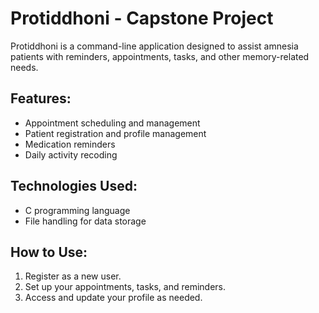 # Protiddhoni - Capstone Project

Protiddhoni is a command-line application designed to assist amnesia patients with reminders, appointments, tasks, and other memory-related needs.

## Features:
- Appointment scheduling and management
- Patient registration and profile management
- Medication reminders
- Daily activity recoding

## Technologies Used:
- C programming language
- File handling for data storage

## How to Use:
1. Register as a new user.
2. Set up your appointments, tasks, and reminders.
3. Access and update your profile as needed.
